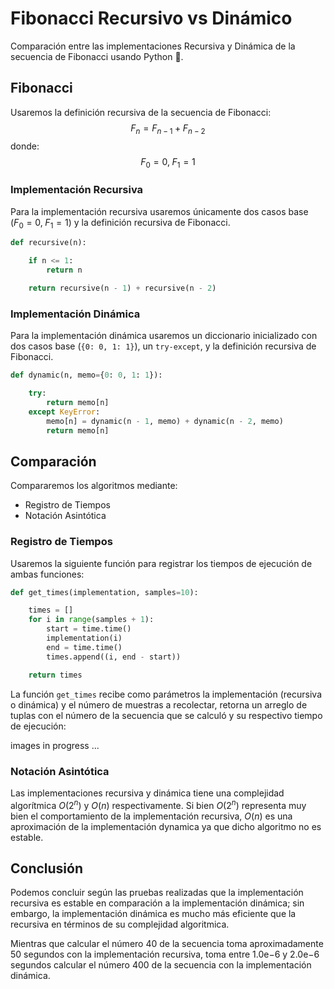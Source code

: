 # Fibonacci Recursivo vs Dinámico

Comparación entre las implementaciones Recursiva y Dinámica de la secuencia de Fibonacci usando Python 🐍.



## Fibonacci

Usaremos la definición recursiva de la secuencia de Fibonacci:
$$
F_{n} = F_{n-1} + F_{n-2}
$$
donde:
$$
F_{0} = 0,\;F_{1} = 1
$$



### Implementación Recursiva

Para la implementación recursiva usaremos únicamente dos casos base ($F_{0} = 0,\;F_{1} = 1$) y la definición recursiva de Fibonacci.

```python
def recursive(n):

	if n <= 1:
		return n

	return recursive(n - 1) + recursive(n - 2)
```



### Implementación Dinámica

Para la implementación dinámica usaremos un diccionario inicializado con dos casos base (`{0: 0, 1: 1}`), un `try-except`, y la definición recursiva de Fibonacci.

```python
def dynamic(n, memo={0: 0, 1: 1}):

	try:
		return memo[n]
	except KeyError:
		memo[n] = dynamic(n - 1, memo) + dynamic(n - 2, memo)
		return memo[n]
```



## Comparación

Compararemos los algoritmos mediante:

* Registro de Tiempos
* Notación Asintótica



### Registro de Tiempos

Usaremos la siguiente función para registrar los tiempos de ejecución de ambas funciones:

```python
def get_times(implementation, samples=10):

	times = []
	for i in range(samples + 1):
		start = time.time()
		implementation(i)
		end = time.time()
		times.append((i, end - start))

	return times
```

La función `get_times` recibe como parámetros la implementación (recursiva o dinámica) y el número de muestras a recolectar, retorna un arreglo de tuplas con el número de la secuencia que se calculó y su respectivo tiempo de ejecución:

images in progress ...



### Notación Asintótica

Las implementaciones recursiva y dinámica tiene una complejidad algorítmica $O(2^{n})$ y $O(n)$ respectivamente. Si bien $O(2^{n})$ representa muy bien el comportamiento de la implementación recursiva, $O(n)$ es una aproximación de la implementación dynamica ya que dicho algoritmo no es estable.



## Conclusión

Podemos concluir según las pruebas realizadas que la implementación recursiva es estable en comparación a la implementación dinámica; sin embargo, la implementación dinámica es mucho más eficiente que la recursiva en términos de su complejidad algoritmica.

Mientras que calcular el número 40 de la secuencia toma aproximadamente 50 segundos con la implementación recursiva, toma entre $1.0\mathrm{e}{-6}$ y $2.0\mathrm{e}{-6}$ segundos calcular el número 400 de la secuencia con la implementación dinámica.

